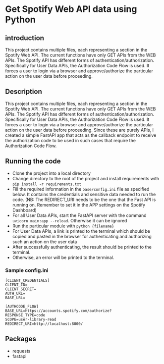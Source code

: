 # Get Spotify Web API data using Python 

## introduction
This project contains multiple files, each representing a section in the Spotify Web API. The current functions have only GET APIs from the WEB APIs. The Spotify API has different forms of authentication/authorization. Specifically for User Data APIs, the Authorization Code Flow is used. It forces a user to login via a browser and approve/authorize the particular action on the user data before proceeding. 

## Description
This project contains multiple files, each representing a section in the Spotify Web API. The current functions have only GET APIs from the WEB APIs. The Spotify API has different forms of authentication/authorization. Specifically for User Data APIs, the Authorization Code Flow is used. It forces a user to login via a browser and approve/authorize the particular action on the user data before proceeding. Since these are purely APIs, I created a simple FastAPI app that acts as the callback endpoint to receive the authorization code to be used in such cases that require the Authorization Code Flow.


## Running the code 
* Clone the project into a local directory
* Change directory to the root of the project and install requirements with `pip install -r requirements.txt`
* Fill the required information in the `base/config.ini` file as specified below. It contains the credentials and sensitive data needed to run the code. (NB: The REDIRECT_URI needs to be the one that the Fast API is running on. Remember to set it in the APP settings on the Spotify Dashboard)
* For all User Data APIs, start the FastAPI server with the command `uvicorn main:app --reload`. Otherwise it can be ignored
* Run the particular module with `python {filename}`
* For User Data APIs, a link is printed to the terminal which should be copied and pasted in the browser for authenticating and authorizing such an action on the user data
* After successfully authenticating, the result should be printed to the terminal. 
* Otherwise, an error will be printed to the terminal. 


### Sample config.ini
```
[CLIENT_CREDENTIALS]
CLIENT_ID=
CLIENT_SECRET=
AUTH_URL=
BASE_URL=

[AUTHCODE_FLOW]
BASE_URL=https://accounts.spotify.com/authorize?
RESPONSE_TYPE=code
SCOPE=user-library-read
REDIRECT_URI=http://localhost:8000/
```
## Packages
* requests
* fastapi 
